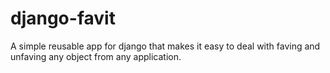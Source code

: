 # django-favit

A simple reusable app for django that makes it easy to deal with faving
and unfaving any object from any application.
